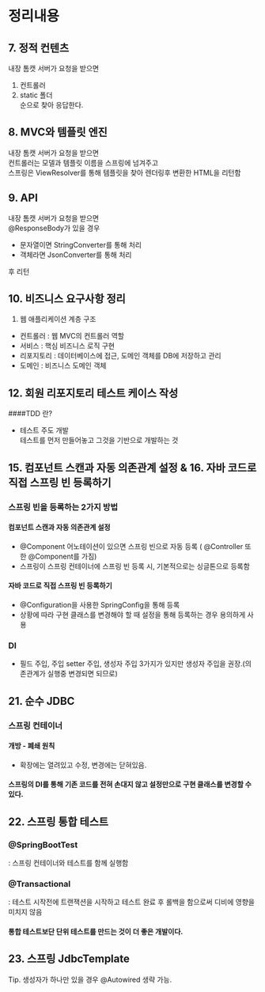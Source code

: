 # 정리내용

## 7. 정적 컨텐츠
내장 톰캣 서버가 요청을 받으면
1. 컨트롤러
2. static 폴더   
순으로 찾아 응답한다.

## 8. MVC와 템플릿 엔진
내장 톰캣 서버가 요청을 받으면  
컨트롤러는 모델과 템플릿 이름을 스프링에 넘겨주고  
스프링은 ViewResolver를 통해 템플릿을 찾아 렌더링후 변환한 HTML을 리턴함

## 9. API
내장 톰캣 서버가 요청을 받으면  
@ResponseBody가 있을 경우 
- 문자열이면 StringConverter를 통해 처리
- 객체라면 JsonConverter를 통해 처리  

후 리턴

## 10. 비즈니스 요구사항 정리
1. 웹 애플리케이션 계층 구조
- 컨트롤러 : 웹 MVC의 컨트롤러 역할
- 서비스 : 핵심 비즈니스 로직 구현
- 리포지토리 : 데이터베이스에 접근, 도메인 객체를 DB에 저장하고 관리
- 도메인 : 비즈니스 도메인 객체

## 12. 회원 리포지토리 테스트 케이스 작성
####TDD 란?  
- 테스트 주도 개발   
테스트를 먼저 만들어놓고 그것을 기반으로 개발하는 것

## 15. 컴포넌트 스캔과 자동 의존관계 설정 & 16. 자바 코드로 직접 스프링 빈 등록하기
### 스프링 빈을 등록하는 2가지 방법
#### 컴포넌트 스캔과 자동 의존관계 설정  
- @Component 어노테이션이 있으면 스프링 빈으로 자동 등록 ( @Controller 또한 @Component를 가짐)  
- 스프링이 스프링 컨테이너에 스프링 빈 등록 시, 기본적으로는 싱글톤으로 등록함
#### 자바 코드로 직접 스프링 빈 등록하기  
- @Configuration을 사용한 SpringConfig을 통해 등록
- 상황에 따라 구현 클래스를 변경해야 할 때 설정을 통해 등록하는 경우 용의하게 사용

### DI
- 필드 주입, 주입 setter 주입, 생성자 주입 3가지가 있지만 생성자 주입을 권장.(의존관계가 실행중 변경되면 되므로)

## 21. 순수 JDBC

### 스프링 컨테이너

#### 개방 - 폐쇄 원칙  

- 확장에는 열려있고 수정, 변경에는 닫혀있음.

#### 스프링의 DI를 통해 기존 코드를 전혀 손대지 않고 설정만으로 구현 클래스를 변경할 수 있다.

## 22. 스프링 통합 테스트

### @SpringBootTest  
: 스프링 컨테이너와 테스트를 함께 실행함

### @Transactional  
: 테스트 시작전에 트랜잭션을 시작하고 테스트 완료 후 롤백을 함으로써 디비에 영향을 미치지 않음

#### 통합 테스트보단 단위 테스트를 만드는 것이 더 좋은 개발이다.

## 23. 스프링 JdbcTemplate
Tip. 생성자가 하나만 있을 경우 @Autowired 생략 가능.